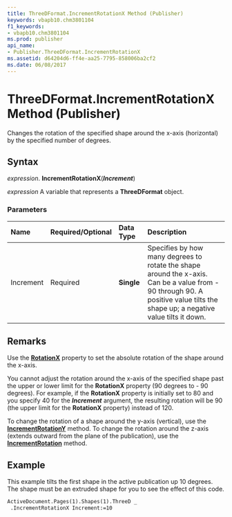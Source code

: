 ```yaml
---
title: ThreeDFormat.IncrementRotationX Method (Publisher)
keywords: vbapb10.chm3801104
f1_keywords:
- vbapb10.chm3801104
ms.prod: publisher
api_name:
- Publisher.ThreeDFormat.IncrementRotationX
ms.assetid: d64204d6-ff4e-aa25-7795-858006ba2cf2
ms.date: 06/08/2017
---
```



# ThreeDFormat.IncrementRotationX Method (Publisher)

Changes the rotation of the specified shape around the x-axis (horizontal) by the specified number of degrees.


## Syntax

 _expression_. **IncrementRotationX**(**_Increment_**)

 _expression_ A variable that represents a  **ThreeDFormat** object.


### Parameters



|**Name**|**Required/Optional**|**Data Type**|**Description**|
|:-----|:-----|:-----|:-----|
|Increment|Required| **Single**|Specifies by how many degrees to rotate the shape around the x-axis. Can be a value from - 90 through 90. A positive value tilts the shape up; a negative value tilts it down.|

## Remarks

Use the  **[RotationX](Publisher.ThreeDFormat.RotationX.md)** property to set the absolute rotation of the shape around the x-axis.

You cannot adjust the rotation around the x-axis of the specified shape past the upper or lower limit for the  **RotationX** property (90 degrees to - 90 degrees). For example, if the **RotationX** property is initially set to 80 and you specify 40 for the **_Increment_** argument, the resulting rotation will be 90 (the upper limit for the **RotationX** property) instead of 120.

To change the rotation of a shape around the y-axis (vertical), use the  **[IncrementRotationY](Publisher.ThreeDFormat.IncrementRotationY.md)** method. To change the rotation around the z-axis (extends outward from the plane of the publication), use the  **[IncrementRotation](Publisher.Shape.IncrementRotation.md)** method.


## Example

This example tilts the first shape in the active publication up 10 degrees. The shape must be an extruded shape for you to see the effect of this code.


```vb
ActiveDocument.Pages(1).Shapes(1).ThreeD _ 
 .IncrementRotationX Increment:=10
```



